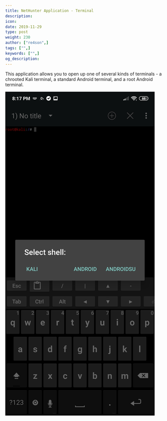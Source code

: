 ```yaml
---
title: NetHunter Application - Terminal
description:
icon:
date: 2019-11-29
type: post
weight: 230
author: ["re4son",]
tags: ["",]
keywords: ["",]
og_description:
---
```


This application allows you to open up one of several kinds of terminals - a chrooted Kali terminal, a standard Android terminal, and a root Android terminal.

![](./nethunter-terminal.png)
